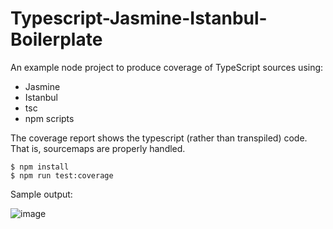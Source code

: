 # Typescript-Jasmine-Istanbul-Boilerplate
An example node project to produce coverage of TypeScript sources using:

- Jasmine
- Istanbul
- tsc
- npm scripts

The coverage report shows the typescript (rather than transpiled) code. That is, sourcemaps are properly handled.

    $ npm install
    $ npm run test:coverage
        
Sample output:

![image](https://cloud.githubusercontent.com/assets/880132/16820312/4fe60e10-4948-11e6-8c5a-ddc9376d3918.png)    

